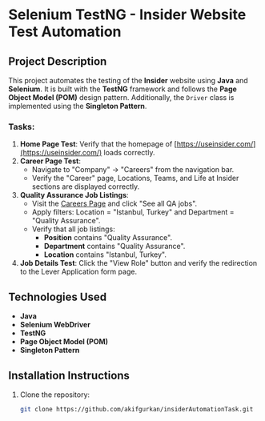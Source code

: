 # Selenium TestNG - Insider Website Test Automation

## Project Description
This project automates the testing of the **Insider** website using **Java** and **Selenium**. It is built with the **TestNG** framework and follows the **Page Object Model (POM)** design pattern. Additionally, the `Driver` class is implemented using the **Singleton Pattern**.

### Tasks:
1. **Home Page Test**: Verify that the homepage of [https://useinsider.com/](https://useinsider.com/) loads correctly.
2. **Career Page Test**:
    - Navigate to "Company" -> "Careers" from the navigation bar.
    - Verify the "Career" page, Locations, Teams, and Life at Insider sections are displayed correctly.
3. **Quality Assurance Job Listings**:
    - Visit the [Careers Page](https://useinsider.com/careers/quality-assurance/) and click "See all QA jobs".
    - Apply filters: Location = "Istanbul, Turkey" and Department = "Quality Assurance".
    - Verify that all job listings:
        - **Position** contains "Quality Assurance".
        - **Department** contains "Quality Assurance".
        - **Location** contains "Istanbul, Turkey".
4. **Job Details Test**: Click the "View Role" button and verify the redirection to the Lever Application form page.

## Technologies Used
- **Java**
- **Selenium WebDriver**
- **TestNG**
- **Page Object Model (POM)**
- **Singleton Pattern**

## Installation Instructions
1. Clone the repository:
   ```bash
   git clone https://github.com/akifgurkan/insiderAutomationTask.git
